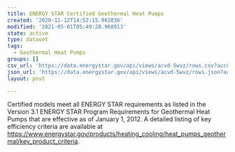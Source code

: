 ```yaml
---
title: ENERGY STAR Certified Geothermal Heat Pumps
created: '2020-11-12T14:52:15.962836'
modified: '2021-05-01T05:49:28.960913'
state: active
type: dataset
tags:
  - Geothermal Heat Pumps
groups: []
csv_url: 'https://data.energystar.gov/api/views/acvd-5wvz/rows.csv?accessType=DOWNLOAD'
json_url: 'https://data.energystar.gov/api/views/acvd-5wvz/rows.json?accessType=DOWNLOAD'
layout: post

---
```

Certified models meet all ENERGY STAR requirements as listed in the Version 3.1 ENERGY STAR Program Requirements for Geothermal Heat Pumps that are effective as of January 1, 2012. A detailed listing of key efficiency criteria are available at https://www.energystar.gov/products/heating_cooling/heat_pumps_geothermal/key_product_criteria.
